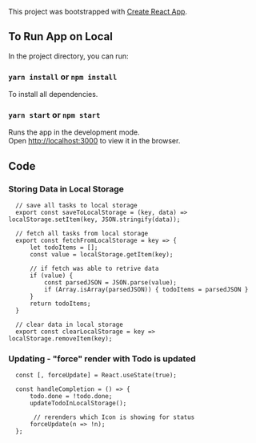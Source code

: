 This project was bootstrapped with [Create React App](https://github.com/facebook/create-react-app).

## To Run App on Local

In the project directory, you can run:

### `yarn install` or `npm install`

To install all dependencies. 


### `yarn start` or `npm start`

Runs the app in the development mode.\
Open [http://localhost:3000](http://localhost:3000) to view it in the browser.
  
## Code 


### Storing Data in Local Storage

  ```
    // save all tasks to local storage 
    export const saveToLocalStorage = (key, data) => localStorage.setItem(key, JSON.stringify(data));

    // fetch all tasks from local storage
    export const fetchFromLocalStorage = key => {
        let todoItems = [];
        const value = localStorage.getItem(key); 

        // if fetch was able to retrive data 
        if (value) {
            const parsedJSON = JSON.parse(value);
            if (Array.isArray(parsedJSON)) { todoItems = parsedJSON }
        } 
        return todoItems;
    }

    // clear data in local storage 
    export const clearLocalStorage = key => localStorage.removeItem(key);
  ```

### Updating - "force" render with Todo is updated

  ```
    const [, forceUpdate] = React.useState(true);

    const handleCompletion = () => { 
        todo.done = !todo.done;  
        updateTodoInLocalStorage();

         // rerenders which Icon is showing for status
        forceUpdate(n => !n);
    };
  ```
